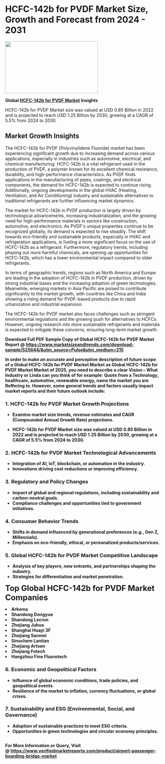 <H1>HCFC-142b for PVDF Market Size, Growth and Forecast from 2024 - 2031</H1><img class="aligncenter size-medium wp-image-584254" src="https://thirdeyenews.in/wp-content/uploads/2024/09/Global-Market-Research-300x168.jpeg" alt="" width="300" height="168" /><p><strong>Global&nbsp;<a href="https://www.marketsizeandtrends.com/download-sample/525644/&amp;utm_source=Pulse&amp;utm_medium=215">HCFC-142b for PVDF Market</a> Insights</strong></p><p>HCFC-142b for PVDF Market size was valued at USD 0.85 Billion in 2022 and is projected to reach USD 1.25 Billion by 2030, growing at a CAGR of 5.5% from 2024 to 2030.</p><p><h2>Market Growth Insights</h2> <p>The HCFC-142b for PVDF (Polyvinylidene Fluoride) market has been experiencing significant growth due to increasing demand across various applications, especially in industries such as automotive, electrical, and chemical manufacturing. HCFC-142b is a vital refrigerant used in the production of PVDF, a polymer known for its excellent chemical resistance, durability, and high-performance characteristics. As PVDF finds applications in the manufacturing of pipes, coatings, and electrical components, the demand for HCFC-142b is expected to continue rising. Additionally, ongoing developments in the global HVAC (Heating, Ventilation, and Air Conditioning) industry and sustainable alternatives to traditional refrigerants are further influencing market dynamics.</p> <p><strong></strong></p> <p>The market for HCFC-142b in PVDF production is largely driven by technological advancements, increasing industrialization, and the growing need for high-performance materials in sectors like construction, automotive, and electronics. As PVDF's unique properties continue to be recognized globally, its demand is expected to rise steadily. The shift towards eco-friendly and sustainable products, especially in HVAC and refrigeration applications, is fueling a more significant focus on the use of HCFC-142b as a refrigerant. Furthermore, regulatory trends, including phasing out more harmful chemicals, are opening up opportunities for HCFC-142b, which has a lower environmental impact compared to older refrigerants.</p> <p>In terms of geographic trends, regions such as North America and Europe are leading in the adoption of HCFC-142b in PVDF production, driven by strong industrial bases and the increasing adoption of green technologies. Meanwhile, emerging markets in Asia Pacific are poised to contribute significantly to the market growth, with countries like China and India showing a rising demand for PVDF-based products due to rapid urbanization and industrial expansion.</p> <p>The HCFC-142b for PVDF market also faces challenges such as stringent environmental regulations and the growing push for alternatives to HCFCs. However, ongoing research into more sustainable refrigerants and materials is expected to mitigate these concerns, ensuring long-term market growth.</p> <p><strong></p><p><span class=""><strong>Download Full PDF Sample Copy of Global HCFC-142b for PVDF Market Report</strong> @ <a href="https://www.marketsizeandtrends.com/download-sample/525644/&amp;utm_source=Pulse&amp;utm_medium=215" target="_blank">https://www.marketsizeandtrends.com/download-sample/525644/&amp;utm_source=Pulse&amp;utm_medium=215</a></span></p><p>In order to make an accurate and perceptive description of future scope of a Global&nbsp;HCFC-142b for PVDF Market Market as Global&nbsp;HCFC-142b for PVDF Market Market of 2025, you need to describe a clear Vision &ndash; What Industry or Linda can you think of for example: Quote from a Technology, healthcare, automotive, renewable energy, name the market you are Reffering to. However, some general trends and factors usually impact market reports and their future outlook include:</p><h3>1.&nbsp;<strong>HCFC-142b for PVDF Market Growth Projections</strong></h3><ul><li>Examine market size trends, revenue estimates and CAGR (Compounded Annual Growth Rate) projections.</li><li><p>HCFC-142b for PVDF Market size was valued at USD 0.85 Billion in 2022 and is projected to reach USD 1.25 Billion by 2030, growing at a CAGR of 5.5% from 2024 to 2030.</p></li></ul><h3>2.&nbsp;<strong>HCFC-142b for PVDF Market Technological Advancements</strong></h3><ul><li>Integration of AI, IoT, blockchain, or automation in the industry.</li><li>Innovations driving cost reductions or improving efficiency.</li></ul><h3>3.&nbsp;<strong>Regulatory and Policy Changes</strong></h3><ul><li>Impact of global and regional regulations, including sustainability and carbon-neutral goals.</li><li>Compliance challenges and opportunities tied to government initiatives.</li></ul><h3>4.&nbsp;<strong>Consumer Behavior Trends</strong></h3><ul><li>Shifts in demand influenced by generational preferences (e.g., Gen Z, Millennials).</li><li>Emphasis on eco-friendly, ethical, or personalized products/services.</li></ul><h3>5.&nbsp;<strong>Global HCFC-142b for PVDF Market Competitive Landscape</strong></h3><ul><li>Analysis of key players, new entrants, and partnerships shaping the industry.</li><li>Strategies for differentiation and market penetration.</li></ul><p data-pm-slice="1 1 []"><span style="color: inherit; font-family: inherit; font-size: 25px;">Top Global HCFC-142b for PVDF Market Companies</span></p><div class="" data-test-id=""><p><li>Arkema</li><li> Shandong Dongyue</li><li> Shandong Lecron</li><li> Zhejiang Juhua</li><li> Shanghai Huayi 3F</li><li> Zhejiang Sanmei</li><li> Sinochem Lantian</li><li> Zhejiang Artsen</li><li> Zhejiang Fotech</li><li> Hangzhou Fine Fluorotech</li></p></div><h3>6.&nbsp;<strong>Economic and Geopolitical Factors</strong></h3><ul><li>Influence of global economic conditions, trade policies, and geopolitical events.</li><li>Resilience of the market to inflation, currency fluctuations, or global crises.</li></ul><h3>7.&nbsp;<strong>Sustainability and ESG (Environmental, Social, and Governance)</strong></h3><ul><li>Adoption of sustainable practices to meet ESG criteria.</li><li>Opportunities in green technologies and circular economy principles.</li></ul><h2><strong style="font-size: 14px;">For More Information or Query, Visit @&nbsp;</strong><a style="background-color: #ffffff; font-size: 14px;" href="https://www.marketsizeandtrends.com/report/hcfc-142b-for-pvdf-market/" target="_blank">https://www.verifiedmarketreports.com/product/airport-passenger-boarding-bridge-market</a></h2>
